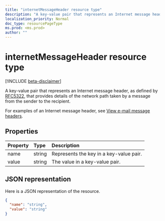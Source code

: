 ```yaml
---
title: "internetMessageHeader resource type"
description: "A key-value pair that represents an Internet message header, as defined by RFC5322, that provides "
localization_priority: Normal
doc_type: resourcePageType
ms.prod: <ms.prod>
author: ""
---
```


# internetMessageHeader resource type

[!INCLUDE [beta-disclaimer](../../includes/beta-disclaimer.md)]

A key-value pair that represents an Internet message header, as defined by [RFC5322](https://www.ietf.org/rfc/rfc5322.txt), that provides 
details of the network path taken by a message from the sender to the recipient. 

For examples of an Internet message header, see 
[View e-mail message headers](https://support.office.com/en-us/article/View-e-mail-message-headers-CD039382-DC6E-4264-AC74-C048563D212C#bm4).


## Properties
| Property	   | Type	|Description|
|:---------------|:--------|:----------|
|name|string|Represents the key in a key-value pair.|
|value|string|The value in a key-value pair.|

## JSON representation

Here is a JSON representation of the resource.

<!-- {
  "blockType": "resource",
  "optionalProperties": [

  ],
  "@odata.type": "microsoft.graph.internetMessageHeader"
}-->

```json
{
  "name": "string",
  "value": "string"
}

```

<!-- uuid: 8fcb5dbc-d5aa-4681-8e31-b001d5168d79
2015-10-25 14:57:30 UTC -->
<!--
{
  "type": "#page.annotation",
  "description": "internetMessageHeader resource",
  "keywords": "",
  "section": "documentation",
  "tocPath": "",
  "suppressions": []
}
-->
